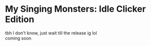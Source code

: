# My Singing Monsters: Idle Clicker Edition
tbh I don't know, just wait till the release ig lol<br>
coming soon
